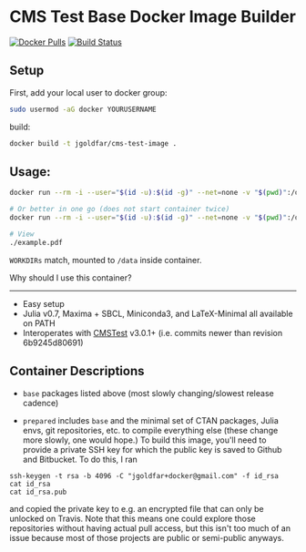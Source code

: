 CMS Test Base Docker Image Builder
=====

[![Docker Pulls](https://img.shields.io/docker/pulls/jgoldfar/cms-test-image.svg)](https://hub.docker.com/r/jgoldfar/cms-test-image/)
[![Build Status](https://travis-ci.org/jgoldfar/cmstest-base-docker.svg?branch=master)](https://travis-ci.org/jgoldfar/cmstest-base-docker)

Setup
-----
First, add your local user to docker group:
```bash
sudo usermod -aG docker YOURUSERNAME
```

build:
```bash
docker build -t jgoldfar/cms-test-image .

```

Usage:
-----

```bash
docker run --rm -i --user="$(id -u):$(id -g)" --net=none -v "$(pwd)":/data jgoldfar/cms-test-image

# Or better in one go (does not start container twice)
docker run --rm -i --user="$(id -u):$(id -g)" --net=none -v "$(pwd)":/data jgoldfar/cms-test-image /bin/sh -c "pdflatex example.tex && pdflatex example.tex"

# View
./example.pdf
```
`WORKDIRs` match, mounted to `/data` inside container.

Why should I use this container?

-----

- Easy setup
- Julia v0.7, Maxima + SBCL, Miniconda3, and LaTeX-Minimal all available on PATH
- Interoperates with [CMSTest](https://bitbucket.org/jgoldfar/cmstest.jl/) v3.0.1+ (i.e. commits newer than revision 6b9245d80691)

## Container Descriptions

* `base` packages listed above (most slowly changing/slowest release cadence)

* `prepared` includes `base` and the minimal set of CTAN packages, Julia envs, git repositories, etc. to compile everything else (these change more slowly, one would hope.) To build this image, you'll need to provide a private SSH key for which the public key is saved to Github and Bitbucket. To do this, I ran

```shell
ssh-keygen -t rsa -b 4096 -C "jgoldfar+docker@gmail.com" -f id_rsa
cat id_rsa
cat id_rsa.pub
```
and copied the private key to e.g. an encrypted file that can only be unlocked on Travis.
Note that this means one could explore those repositories without having actual pull
access, but this isn't too much of an issue because most of those projects are public
or semi-public anyways.
